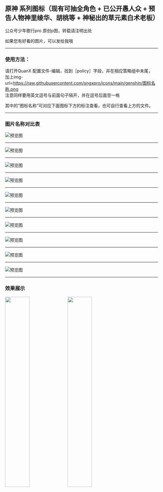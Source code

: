 ## 原神 系列图标（现有可抽全角色 + 已公开愚人众 + 预告人物神里绫华、胡桃等  +  神秘出的草元素白术老板）

公众号少年歌行pro 原创p图，转载请注明出处

如果您有好看的图片，可以发给我哦

----------------

### 使用方法：

请打开QuanX 配置文件-编辑，找到［policy］字段，并在相应策略组中末尾，<br>加上img-url=https://raw.githubusercontent.com/sngxpro/icons/main/genshin/图标名称.png<br> 注意同样要用英文逗号与前面句子隔开，并在逗号后面空一格

其中的“图标名称”可对应下面图标下方的标注查看，也可自行查看上方的文件。

-------------

### 图片名称对比表

![预览图](https://raw.githubusercontent.com/sngxpro/icons/main/genshin/huoyuansu.png)


------------------


![预览图](https://raw.githubusercontent.com/sngxpro/icons/main/genshin/shuiyuansu.png)


---------------

![预览图](https://raw.githubusercontent.com/sngxpro/icons/main/genshin/yuanshenfeng.png)


---------------

![预览图](https://raw.githubusercontent.com/sngxpro/icons/main/genshin/yuanshenbing.png)


---------------

![预览图](https://raw.githubusercontent.com/sngxpro/icons/main/genshin/yuanshenlei.png)


---------------

![预览图](https://raw.githubusercontent.com/sngxpro/icons/main/genshin/yuanshenyan.png)


---------------

![预览图](https://raw.githubusercontent.com/sngxpro/icons/main/genshin/yuanshencao.png)


---------------

![预览图](https://raw.githubusercontent.com/sngxpro/icons/main/genshin/yuanshenyuren.png)


---------------

![预览图](https://raw.githubusercontent.com/sngxpro/icons/main/genshin/yuanshenxin.png)

---------------

![预览图](https://raw.githubusercontent.com/sngxpro/icons/main/genshin/yuanshenpaimeng.png)


---------------
### 效果展示

<img src="https://raw.githubusercontent.com/sngxpro/icons/main/genshin/sample2.jpg" width="40%">
<img src="https://raw.githubusercontent.com/sngxpro/icons/main/genshin/sample3.jpg" width="40%">

